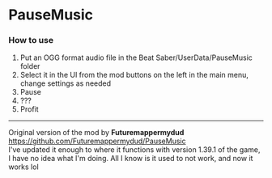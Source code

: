 # PauseMusic

### How to use
1. Put an OGG format audio file in the Beat Saber/UserData/PauseMusic folder
2. Select it in the UI from the mod buttons on the left in the main menu, change settings as needed
3. Pause
4. ???
5. Profit

* * *

Original version of the mod by **Futuremappermydud** https://github.com/Futuremappermydud/PauseMusic  
I've updated it enough to where it functions with version 1.39.1 of the game, I have no idea what I'm doing. All I know is it used to not work, and now it works lol
